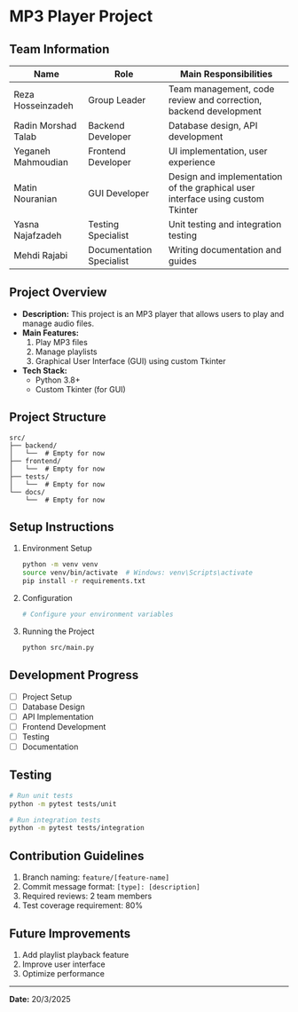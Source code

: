  # MP3 Player Project
 
 ## Team Information
 | Name                | Role                | Main Responsibilities                          |
 |---------------------|---------------------|------------------------------------------------|
 | Reza Hosseinzadeh   | Group Leader        | Team management, code review and correction, backend development |
 | Radin Morshad Talab | Backend Developer    | Database design, API development                |
 | Yeganeh Mahmoudian  | Frontend Developer   | UI implementation, user experience              |
 | Matin Nouranian     | GUI Developer        | Design and implementation of the graphical user interface using custom Tkinter |
 | Yasna Najafzadeh    | Testing Specialist   | Unit testing and integration testing            |
 | Mehdi Rajabi        | Documentation Specialist | Writing documentation and guides              |
 
 ## Project Overview
 - **Description:** This project is an MP3 player that allows users to play and manage audio files.
 - **Main Features:**
   1. Play MP3 files
   2. Manage playlists
   3. Graphical User Interface (GUI) using custom Tkinter
 - **Tech Stack:**
   - Python 3.8+
   - Custom Tkinter (for GUI)
 
 ## Project Structure
 ```
 src/
 ├── backend/
 │   └──  # Empty for now
 ├── frontend/
 │   └──  # Empty for now
 ├── tests/
 │   └──  # Empty for now
 └── docs/
     └──  # Empty for now
 ```
 
 ## Setup Instructions
 1. Environment Setup
    ```bash
    python -m venv venv
    source venv/bin/activate  # Windows: venv\Scripts\activate
    pip install -r requirements.txt
    ```
 2. Configuration
    ```python
    # Configure your environment variables
    ```
 3. Running the Project
    ```bash
    python src/main.py
    ```
 
 ## Development Progress
 - [ ] Project Setup
 - [ ] Database Design
 - [ ] API Implementation
 - [ ] Frontend Development
 - [ ] Testing
 - [ ] Documentation
 
 ## Testing
 ```bash
 # Run unit tests
 python -m pytest tests/unit
 
 # Run integration tests
 python -m pytest tests/integration
 ```
 
 ## Contribution Guidelines
 1. Branch naming: `feature/[feature-name]`
 2. Commit message format: `[type]: [description]`
 3. Required reviews: 2 team members
 4. Test coverage requirement: 80%
 
 ## Future Improvements
 1. Add playlist playback feature
 2. Improve user interface
 3. Optimize performance
 
 ---
 
 **Date:** 20/3/2025

